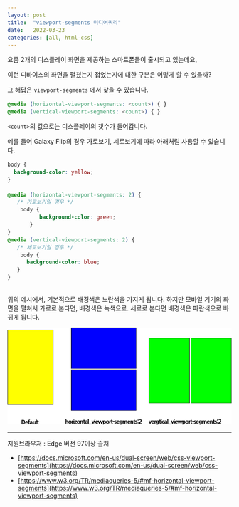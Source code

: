 ```yaml
---
layout: post
title:  "viewport-segments 미디어쿼리"
date:   2022-03-23
categories: [all, html-css]
---
```

요즘 2개의 디스플레이 화면을 제공하는 스마트폰들이 출시되고 있는데요,

이런 디바이스의 화면을 펼쳤는지 접었는지에 대한 구분은 어떻게 할 수 있을까?

그 해답은 `viewport-segments` 에서 찾을 수 있습니다.

```css
@media (horizontal-viewport-segments: <count>) { }
@media (vertical-viewport-segments: <count>) { }
```

`<count>`의 값으로는 디스플레이의 갯수가 들어갑니다.

예를 들어 Galaxy Flip의 경우 가로보기, 세로보기에 따라 아래처럼 사용할 수 있습니다.

```css
body {
  background-color: yellow;
}

@media (horizontal-viewport-segments: 2) {
   /* 가로보기일 경우 */
	body {
	      background-color: green;
	   }
}
@media (vertical-viewport-segments: 2) {
   /* 세로보기일 경우 */
	body {
      background-color: blue;
   }
}
```
<br>
위의 예시에서, 기본적으로 배경색은 노란색을 가지게 됩니다.
하지만 모바일 기기의 화면을 펼쳐서 가로로 본다면, 배경색은 녹색으로.
세로로 본다면 배경색은 파란색으로 바뀌게 됩니다.

![Example Image](/assets/20220323-img.png)

---
지원브라우저 : Edge 버전 97이상
출처
- [https://docs.microsoft.com/en-us/dual-screen/web/css-viewport-segments](https://docs.microsoft.com/en-us/dual-screen/web/css-viewport-segments)
- [https://www.w3.org/TR/mediaqueries-5/#mf-horizontal-viewport-segments](https://www.w3.org/TR/mediaqueries-5/#mf-horizontal-viewport-segments)
<br><br>